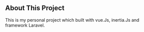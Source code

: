## About This Project

This is my personal project which built with vue.Js, inertia.Js and framework Laravel.
